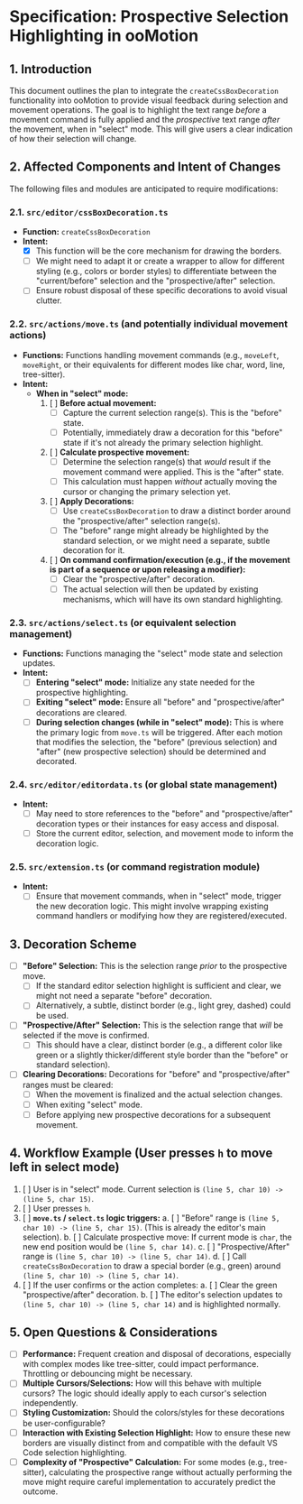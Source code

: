 # Specification: Prospective Selection Highlighting in ooMotion

## 1. Introduction

This document outlines the plan to integrate the `createCssBoxDecoration` functionality into ooMotion to provide visual feedback during selection and movement operations. The goal is to highlight the text range *before* a movement command is fully applied and the *prospective* text range *after* the movement, when in "select" mode. This will give users a clear indication of how their selection will change.

## 2. Affected Components and Intent of Changes

The following files and modules are anticipated to require modifications:

### 2.1. `src/editor/cssBoxDecoration.ts`

- **Function:** `createCssBoxDecoration`
- **Intent:**
  - [x] This function will be the core mechanism for drawing the borders.
  - [ ] We might need to adapt it or create a wrapper to allow for different styling (e.g., colors or border styles) to differentiate between the "current/before" selection and the "prospective/after" selection.
  - [ ] Ensure robust disposal of these specific decorations to avoid visual clutter.

### 2.2. `src/actions/move.ts` (and potentially individual movement actions)

- **Functions:** Functions handling movement commands (e.g., `moveLeft`, `moveRight`, or their equivalents for different modes like char, word, line, tree-sitter).
- **Intent:**
  - **When in "select" mode:**
    1. [ ] **Before actual movement:**
        - [ ] Capture the current selection range(s). This is the "before" state.
        - [ ] Potentially, immediately draw a decoration for this "before" state if it\'s not already the primary selection highlight.
    2. [ ] **Calculate prospective movement:**
        - [ ] Determine the selection range(s) that *would* result if the movement command were applied. This is the "after" state.
        - [ ] This calculation must happen *without* actually moving the cursor or changing the primary selection yet.
    3. [ ] **Apply Decorations:**
        - [ ] Use `createCssBoxDecoration` to draw a distinct border around the "prospective/after" selection range(s).
        - [ ] The "before" range might already be highlighted by the standard selection, or we might need a separate, subtle decoration for it.
    4. [ ] **On command confirmation/execution (e.g., if the movement is part of a sequence or upon releasing a modifier):**
        - [ ] Clear the "prospective/after" decoration.
        - [ ] The actual selection will then be updated by existing mechanisms, which will have its own standard highlighting.

### 2.3. `src/actions/select.ts` (or equivalent selection management)

- **Functions:** Functions managing the "select" mode state and selection updates.
- **Intent:**
  - [ ] **Entering "select" mode:** Initialize any state needed for the prospective highlighting.
  - [ ] **Exiting "select" mode:** Ensure all "before" and "prospective/after" decorations are cleared.
  - [ ] **During selection changes (while in "select" mode):** This is where the primary logic from `move.ts` will be triggered. After each motion that modifies the selection, the "before" (previous selection) and "after" (new prospective selection) should be determined and decorated.

### 2.4. `src/editor/editordata.ts` (or global state management)

- **Intent:**
  - [ ] May need to store references to the "before" and "prospective/after" decoration types or their instances for easy access and disposal.
  - [ ] Store the current editor, selection, and movement mode to inform the decoration logic.

### 2.5. `src/extension.ts` (or command registration module)

- **Intent:**
  - [ ] Ensure that movement commands, when in "select" mode, trigger the new decoration logic. This might involve wrapping existing command handlers or modifying how they are registered/executed.

## 3. Decoration Scheme

- [ ] **"Before" Selection:** This is the selection range *prior* to the prospective move.
  - [ ] If the standard editor selection highlight is sufficient and clear, we might not need a separate "before" decoration.
  - [ ] Alternatively, a subtle, distinct border (e.g., light grey, dashed) could be used.
- [ ] **"Prospective/After" Selection:** This is the selection range that *will* be selected if the move is confirmed.
  - [ ] This should have a clear, distinct border (e.g., a different color like green or a slightly thicker/different style border than the "before" or standard selection).
- [ ] **Clearing Decorations:** Decorations for "before" and "prospective/after" ranges must be cleared:
  - [ ] When the movement is finalized and the actual selection changes.
  - [ ] When exiting "select" mode.
  - [ ] Before applying new prospective decorations for a subsequent movement.

## 4. Workflow Example (User presses `h` to move left in select mode)

1. [ ] User is in "select" mode. Current selection is `(line 5, char 10) -> (line 5, char 15)`.
2. [ ] User presses `h`.
3. [ ] **`move.ts` / `select.ts` logic triggers:**
  a. [ ] "Before" range is `(line 5, char 10) -> (line 5, char 15)`. (This is already the editor\'s main selection).
  b. [ ] Calculate prospective move: If current mode is `char`, the new end position would be `(line 5, char 14)`.
  c. [ ] "Prospective/After" range is `(line 5, char 10) -> (line 5, char 14)`.
  d. [ ] Call `createCssBoxDecoration` to draw a special border (e.g., green) around `(line 5, char 10) -> (line 5, char 14)`.
4. [ ] If the user confirms or the action completes:
  a. [ ] Clear the green "prospective/after" decoration.
  b. [ ] The editor\'s selection updates to `(line 5, char 10) -> (line 5, char 14)` and is highlighted normally.

## 5. Open Questions & Considerations

- [ ] **Performance:** Frequent creation and disposal of decorations, especially with complex modes like tree-sitter, could impact performance. Throttling or debouncing might be necessary.
- [ ] **Multiple Cursors/Selections:** How will this behave with multiple cursors? The logic should ideally apply to each cursor\'s selection independently.
- [ ] **Styling Customization:** Should the colors/styles for these decorations be user-configurable?
- [ ] **Interaction with Existing Selection Highlight:** How to ensure these new borders are visually distinct from and compatible with the default VS Code selection highlighting.
- [ ] **Complexity of "Prospective" Calculation:** For some modes (e.g., tree-sitter), calculating the prospective range without actually performing the move might require careful implementation to accurately predict the outcome.
